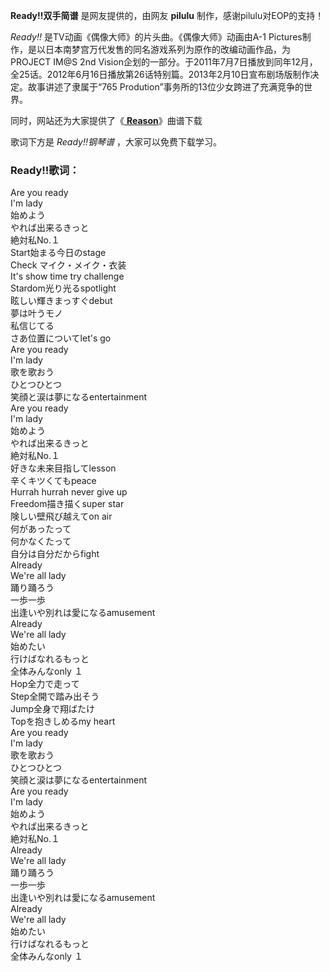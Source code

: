 

**Ready!!双手简谱** 是网友提供的，由网友 **pilulu** 制作，感谢pilulu对EOP的支持！

_Ready!!_ 是TV动画《偶像大师》的片头曲。《偶像大师》动画由A-1
Pictures制作，是以日本南梦宫万代发售的同名游戏系列为原作的改编动画作品，为PROJECT IM@S 2nd
Vision企划的一部分。于2011年7月7日播放到同年12月，全25话。2012年6月16日播放第26话特别篇。2013年2月10日宣布剧场版制作决定。故事讲述了隶属于“765
Prodution”事务所的13位少女跨进了充满竞争的世界。

同时，网站还为大家提供了《[ **Reason**](Music-8553-Reason-偶像大师-SideM-OP.html "Reason")》曲谱下载

歌词下方是 _Ready!!钢琴谱_ ，大家可以免费下载学习。

### Ready!!歌词：

Are you ready  
I'm lady  
始めよう  
やれば出来るきっと  
絶対私No.１  
Start始まる今日のstage  
Check マイク・メイク・衣装  
It's show time try challenge  
Stardom光り光るspotlight  
眩しい輝きまっすぐdebut  
夢は叶うモノ  
私信じてる  
さあ位置についてlet's go  
Are you ready  
I'm lady  
歌を歌おう  
ひとつひとつ  
笑顔と涙は夢になるentertainment  
Are you ready  
I'm lady  
始めよう  
やれば出来るきっと  
絶対私No.１  
好きな未来目指してlesson  
辛くキツくてもpeace  
Hurrah hurrah never give up  
Freedom描き描くsuper star  
険しい壁飛び越えてon air  
何があったって  
何かなくたって  
自分は自分だからfight  
Already  
We're all lady  
踊り踊ろう  
一歩一歩  
出逢いや別れは愛になるamusement  
Already  
We're all lady  
始めたい  
行けばなれるもっと  
全体みんなonly １  
Hop全力で走って  
Step全開で踏み出そう  
Jump全身で翔ばたけ  
Topを抱きしめるmy heart  
Are you ready  
I'm lady  
歌を歌おう  
ひとつひとつ  
笑顔と涙は夢になるentertainment  
Are you ready  
I'm lady  
始めよう  
やれば出来るきっと  
絶対私No.１  
Already  
We're all lady  
踊り踊ろう  
一歩一歩  
出逢いや別れは愛になるamusement  
Already  
We're all lady  
始めたい  
行けばなれるもっと  
全体みんなonly １


